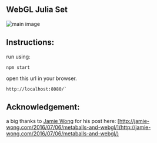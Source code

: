 WebGL Julia Set
--------
![main image](http://jonathan-potter.github.io/webgl-shaders/assets/julia-set.png "Julia Set")

Instructions:
--------

run using:
```
npm start
```
open this url in your browser.
```
http://localhost:8080/`
```

Acknowledgement:
--------

a big thanks to [Jamie Wong](http://jamie-wong.com/) for his post here: [http://jamie-wong.com/2016/07/06/metaballs-and-webgl/](http://jamie-wong.com/2016/07/06/metaballs-and-webgl/)
